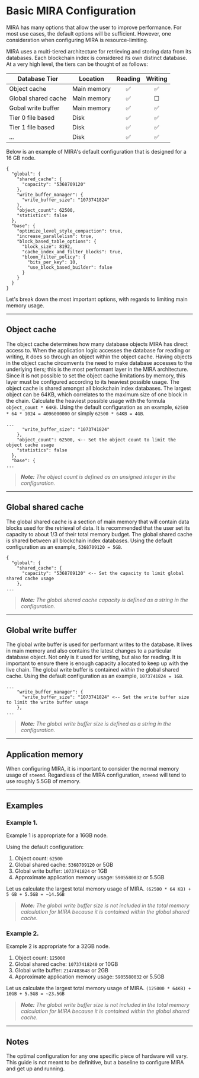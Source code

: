 # Basic MIRA Configuration

MIRA has many options that allow the user to improve performance. For most use cases, the default options will be sufficient. However, one consideration when configuring MIRA is resource-limiting.

MIRA uses a multi-tiered architecture for retrieving and storing data from its databases. Each blockchain index is considered its own distinct database. At a very high level, the tiers can be thought of as follows:

| Database Tier       |   Location    |  Reading | Writing |
|---------------------|---------------|:--------:|:-------:|
| Object cache        |   Main memory |  :white_check_mark: | :white_check_mark: |
| Global shared cache |   Main memory |  :white_check_mark: | &#9744; |
| Gobal write buffer  |   Main memory |  :white_check_mark: | :white_check_mark: |
| Tier 0 file based   |   Disk        |  :white_check_mark: | :white_check_mark: |
| Tier 1 file based   |   Disk        |  :white_check_mark: | :white_check_mark: |
| ...                 |   Disk        |  :white_check_mark: | :white_check_mark: |

Below is an example of MIRA's default configuration that is designed for a 16 GB node.

```
{
  "global": {
    "shared_cache": {
      "capacity": "5368709120"
    },
    "write_buffer_manager": {
      "write_buffer_size": "1073741824"
    },
    "object_count": 62500,
    "statistics": false
  },
  "base": {
    "optimize_level_style_compaction": true,
    "increase_parallelism": true,
    "block_based_table_options": {
      "block_size": 8192,
      "cache_index_and_filter_blocks": true,
      "bloom_filter_policy": {
        "bits_per_key": 10,
        "use_block_based_builder": false
      }
    }
  }
}
```

Let's break down the most important options, with regards to limiting main memory usage.

---

## Object cache

The object cache determines how many database objects MIRA has direct access to. When the application logic accesses the database for reading or writing, it does so through an object within the object cache. Having objects in the object cache circumvents the need to make database accesses to the underlying tiers; this is the most performant layer in the MIRA architecture. Since it is not possible to set the object cache limitations by memory, this layer must be configured according to its heaviest possible usage. The object cache is shared amongst all blockchain index databases. The largest object can be 64KB, which correlates to the maximum size of one block in the chain. Calculate the heaviest possible usage with the formula `object_count * 64KB`. Using the default configuration as an example, `62500 * 64 * 1024 = 4096000000` or simply `62500 * 64KB = 4GB`.

```
...
      "write_buffer_size": "1073741824"
    },
    "object_count": 62500, <-- Set the object count to limit the object cache usage
    "statistics": false
  },
  "base": {
...
```

> *__Note:__* *The object count is defined as an unsigned integer in the configuration.*

---

## Global shared cache

The global shared cache is a section of main memory that will contain data blocks used for the retrieval of data. It is recommended that the user set its capacity to about 1/3 of their total memory budget. The global shared cache is shared between all blockchain index databases. Using the default configuration as an example, `5368709120 = 5GB`.

```
{
  "global": {
    "shared_cache": {
      "capacity": "5368709120" <-- Set the capacity to limit global shared cache usage
    },
...
```

> *__Note:__* *The global shared cache capacity is defined as a string in the configuration.*

---

## Global write buffer

The global write buffer is used for performant writes to the database. It lives in main memory and also contains the latest changes to a particular database object. Not only is it used for writing, but also for reading. It is important to ensure there is enough capacity allocated to keep up with the live chain. The global write buffer is contained *within* the global shared cache. Using the default configuration as an example, `1073741824 = 1GB`.

```
...
    "write_buffer_manager": {
      "write_buffer_size": "1073741824" <-- Set the write buffer size to limit the write buffer usage
    },
...
```

> *__Note:__* *The global write buffer size is defined as a string in the configuration.*

---

## Application memory

When configuring MIRA, it is important to consider the normal memory usage of `steemd`. Regardless of the MIRA configuration, `steemd` will tend to use roughly 5.5GB of memory.

---

## Examples

### Example 1.

Example 1 is appropriate for a 16GB node.

Using the default configuration:

1. Object count: `62500`
2. Global shared cache: `5368709120` or 5GB
3. Global write buffer: `1073741824` or 1GB
4. Approximate application memory usage: `5905580032` or 5.5GB

Let us calculate the largest total memory usage of MIRA. `(62500 * 64 KB) + 5 GB + 5.5GB = ~14.5GB`

> *__Note:__* *The global write buffer size is not included in the total memory calculation for MIRA because it is contained within the global shared cache.*

### Example 2.

Example 2 is appropriate for a 32GB node.

1. Object count: `125000`
2. Global shared cache: `10737418240` or 10GB
3. Global write buffer: `2147483648` or 2GB
4. Approximate application memory usage: `5905580032` or 5.5GB

Let us calculate the largest total memory usage of MIRA. `(125000 * 64KB) + 10GB + 5.5GB = ~23.5GB`

> *__Note:__* *The global write buffer size is not included in the total memory calculation for MIRA because it is contained within the global shared cache.*

---

## Notes

The optimal configuration for any one specific piece of hardware will vary. This guide is not meant to be definitive, but a baseline to configure MIRA and get up and running.
